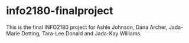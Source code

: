 # info2180-finalproject

This is the final INFO2180 project for Ashle Johnson, Dana Archer, Jada-Marie Dotting, Tara-Lee Donald and Jada-Kay Williams.
